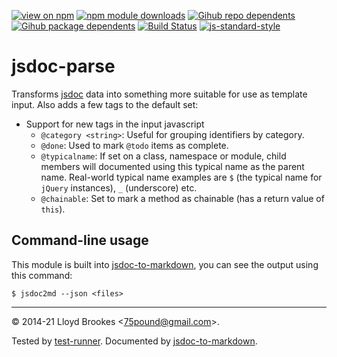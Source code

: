 [![view on npm](https://badgen.net/npm/v/jsdoc-parse)](https://www.npmjs.org/package/jsdoc-parse)
[![npm module downloads](https://badgen.net/npm/dt/jsdoc-parse)](https://www.npmjs.org/package/jsdoc-parse)
[![Gihub repo dependents](https://badgen.net/github/dependents-repo/jsdoc2md/jsdoc-parse)](https://github.com/jsdoc2md/jsdoc-parse/network/dependents?dependent_type=REPOSITORY)
[![Gihub package dependents](https://badgen.net/github/dependents-pkg/jsdoc2md/jsdoc-parse)](https://github.com/jsdoc2md/jsdoc-parse/network/dependents?dependent_type=PACKAGE)
[![Build Status](https://travis-ci.org/jsdoc2md/jsdoc-parse.svg?branch=master)](https://travis-ci.org/jsdoc2md/jsdoc-parse)
[![js-standard-style](https://img.shields.io/badge/code%20style-standard-brightgreen.svg)](https://github.com/feross/standard)

# jsdoc-parse

Transforms [jsdoc](https://github.com/jsdoc3/jsdoc) data into something more suitable for use as template input. Also adds a few tags to the default set:

* Support for new tags in the input javascript
  * `@category <string>`: Useful for grouping identifiers by category.
  * `@done`: Used to mark `@todo` items as complete.
  * `@typicalname`: If set on a class, namespace or module, child members will documented using this typical name as the parent name. Real-world typical name examples are `$` (the typical name for `jQuery` instances), `_` (underscore) etc.
  * `@chainable`: Set to mark a method as chainable (has a return value of `this`).

## Command-line usage

This module is built into [jsdoc-to-markdown](https://github.com/jsdoc2md/jsdoc-to-markdown/), you can see the output using this command:

```
$ jsdoc2md --json <files>
```

* * *

&copy; 2014-21 Lloyd Brookes \<75pound@gmail.com\>.

Tested by [test-runner](https://github.com/test-runner-js/test-runner). Documented by [jsdoc-to-markdown](https://github.com/jsdoc2md/jsdoc-to-markdown).
